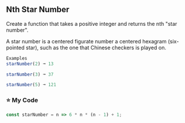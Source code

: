 ## Nth Star Number

Create a function that takes a positive integer and returns the nth "star number".

A star number is a centered figurate number a centered hexagram (six-pointed star), such as the one that Chinese checkers is played on.
```js
Examples
starNumber(2) ➞ 13

starNumber(3) ➞ 37

starNumber(5) ➞ 121
```
### :star: My Code
```js
const starNumber = n => 6 * n * (n - 1) + 1;
```
